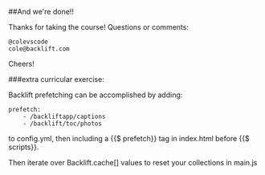 ##And we're done!!

Thanks for taking the course! Questions or comments:

	@colevscode
	cole@backlift.com

Cheers!


###extra curricular exercise:


Backlift prefetching can be accomplished by adding:

	prefetch:
		- /backliftapp/captions
		- /backlift/toc/photos

to config.yml, then including a {{$ prefetch}} tag in index.html before {{$ scripts}}.

Then iterate over Backlift.cache[] values to reset your collections in main.js

	
